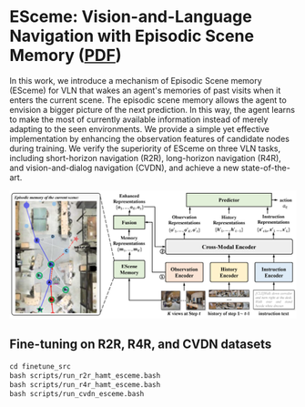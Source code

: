 # ESceme: Vision-and-Language Navigation with Episodic Scene Memory ([PDF]())

In this work, we introduce a mechanism of Episodic Scene memory (ESceme) for VLN that wakes an agent's memories of past visits when it enters the current scene. The episodic scene memory allows the agent to envision a bigger picture of the next prediction. In this way, the agent learns to make the most of currently available information instead of merely adapting to the seen environments. We provide a simple yet effective implementation by enhancing the observation features of candidate nodes during training. We verify the superiority of ESceme on three VLN tasks, including short-horizon navigation (R2R), long-horizon navigation (R4R), and vision-and-dialog navigation (CVDN), and achieve a new state-of-the-art.

![framework](framework.png)

## Fine-tuning on R2R, R4R, and CVDN datasets
```fine-tune
cd finetune_src
bash scripts/run_r2r_hamt_esceme.bash
bash scripts/run_r4r_hamt_esceme.bash
bash scripts/run_cvdn_esceme.bash
```
